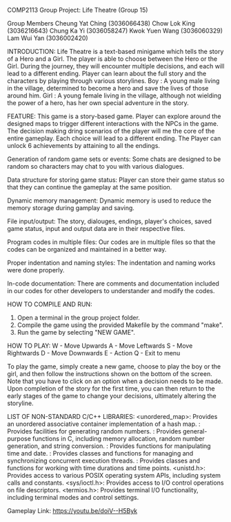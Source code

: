 COMP2113 Group Project: Life Theatre (Group 15)

Group Members
Cheung Yat Ching (3036066438)
Chow Lok King (3036216643)
Chung Ka Yi (3036058247)
Kwok Yuen Wang (3036060329)
Lam Wui Yan (3036002420)

INTRODUCTION:
Life Theatre is a text-based minigame which tells the story of a Hero and a Girl. The player is able to choose between the Hero or the Girl. During the journey, they will encounter multiple decisions, and each will lead to a different ending. Player can learn about the full story and the characters by playing through various storylines.
Boy : A young male living in the village, determined to become a hero and save the lives of those around him. 
Girl : A young female living in the village, although not wielding the power of a hero, has her own special adventure in the story.

FEATURE:
This game is a story-based game. Player can explore around the designed maps to trigger different interactions with the NPCs in the game. The decision making dring scenarios of the player will me the core of the entire gameplay. Each choice will lead to a different ending. The Player can unlock 6 achievements by attaining to all the endings.

Generation of random game sets or events: Some chats are designed to be random so characters may chat to you with various dialogues.

Data structure for storing game status: Player can store their game status so that they can continue the gameplay at the same position.

Dynamic memory management: Dynamic memory is used to reduce the memory storage during gamplay and saving.

File input/output: The story, dialouges, endings, player's choices, saved game status, input and output data are in their respective files.

Program codes in multiple files: Our codes are in multiple files so that the codes can be organized and maintained in a better way.

Proper indentation and naming styles: The indentation and naming works were done properly.

In-code documentation: There are comments and documentation included in our codes for other developers to understander and modify the codes.

HOW TO COMPILE AND RUN:
1. Open a terminal in the group project folder.
2. Compile the game using the provided Makefile by the command "make".
3. Run the game by selecting "NEW GAME".

HOW TO PLAY:
W - Move Upwards
A - Move Leftwards
S - Move Rightwards
D - Move Downwards
E - Action
Q - Exit to menu

To play the game, simply create a new game, choose to play the boy or the girl, and then follow the instructions shown on the bottom of the screen. Note that you have to click on an option when a decision needs to be made. Upon completion of the story for the first time, you can then return to the early stages of the game to change your decisions, ultimately altering the storyline. 

LIST OF NON-STANDARD C/C++ LIBRARIES:
<unordered_map>: Provides an unordered associative container implementation of a hash map.
<random>:  Provides facilities for generating random numbers.
<cstdlib>:  Provides general-purpose functions in C, including memory allocation, random number generation, and string conversion.
<ctime>:  Provides functions for manipulating time and date.
<thread>:  Provides classes and functions for managing and synchronizing concurrent execution threads.
<chrono>: Provides classes and functions for working with time durations and time points.
<unistd.h>: Provides access to various POSIX operating system APIs, including system calls and constants.
<sys/ioctl.h>: Provides access to I/O control operations on file descriptors.
<termios.h>: Provides terminal I/O functionality, including terminal modes and control settings.

Gameplay Link:
https://youtu.be/doiV--H5Byk
